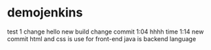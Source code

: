 # demojenkins   
test 1 change hello
new build
change commit
1:04
hhhh
time 1:14
new commit
html and css is use for front-end 
java is backend language
